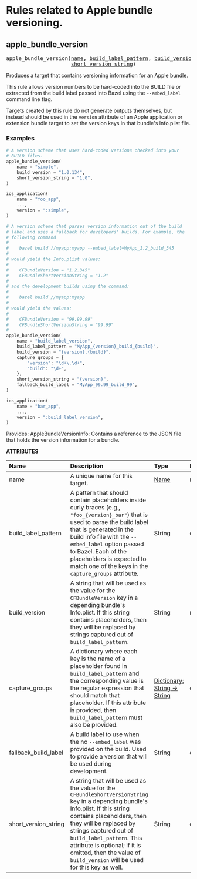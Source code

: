 <!-- Generated with Stardoc: http://skydoc.bazel.build -->

# Rules related to Apple bundle versioning.

<a id="apple_bundle_version"></a>

## apple_bundle_version

<pre>
apple_bundle_version(<a href="#apple_bundle_version-name">name</a>, <a href="#apple_bundle_version-build_label_pattern">build_label_pattern</a>, <a href="#apple_bundle_version-build_version">build_version</a>, <a href="#apple_bundle_version-capture_groups">capture_groups</a>, <a href="#apple_bundle_version-fallback_build_label">fallback_build_label</a>,
                     <a href="#apple_bundle_version-short_version_string">short_version_string</a>)
</pre>


Produces a target that contains versioning information for an Apple bundle.

This rule allows version numbers to be hard-coded into the BUILD file or
extracted from the build label passed into Bazel using the `--embed_label`
command line flag.

Targets created by this rule do not generate outputs themselves, but instead
should be used in the `version` attribute of an Apple application or extension
bundle target to set the version keys in that bundle's Info.plist file.

### Examples

```python
# A version scheme that uses hard-coded versions checked into your
# BUILD files.
apple_bundle_version(
    name = "simple",
    build_version = "1.0.134",
    short_version_string = "1.0",
)

ios_application(
    name = "foo_app",
    ...,
    version = ":simple",
)

# A version scheme that parses version information out of the build
# label and uses a fallback for developers' builds. For example, the
# following command
#
#    bazel build //myapp:myapp --embed_label=MyApp_1.2_build_345
#
# would yield the Info.plist values:
#
#    CFBundleVersion = "1.2.345"
#    CFBundleShortVersionString = "1.2"
#
# and the development builds using the command:
#
#    bazel build //myapp:myapp
#
# would yield the values:
#
#    CFBundleVersion = "99.99.99"
#    CFBundleShortVersionString = "99.99"
#
apple_bundle_version(
    name = "build_label_version",
    build_label_pattern = "MyApp_{version}_build_{build}",
    build_version = "{version}.{build}",
    capture_groups = {
        "version": "\d+\.\d+",
        "build": "\d+",
    },
    short_version_string = "{version}",
    fallback_build_label = "MyApp_99.99_build_99",
)

ios_application(
    name = "bar_app",
    ...,
    version = ":build_label_version",
)
```

Provides:
  AppleBundleVersionInfo: Contains a reference to the JSON file that holds the
      version information for a bundle.


**ATTRIBUTES**


| Name  | Description | Type | Mandatory | Default |
| :------------- | :------------- | :------------- | :------------- | :------------- |
| <a id="apple_bundle_version-name"></a>name |  A unique name for this target.   | <a href="https://bazel.build/docs/build-ref.html#name">Name</a> | required |  |
| <a id="apple_bundle_version-build_label_pattern"></a>build_label_pattern |  A pattern that should contain placeholders inside curly braces (e.g., <code>"foo_{version}_bar"</code>) that is used to parse the build label that is generated in the build info file with the <code>--embed_label</code> option passed to Bazel. Each of the placeholders is expected to match one of the keys in the <code>capture_groups</code> attribute.   | String | optional | "" |
| <a id="apple_bundle_version-build_version"></a>build_version |  A string that will be used as the value for the <code>CFBundleVersion</code> key in a depending bundle's Info.plist. If this string contains placeholders, then they will be replaced by strings captured out of <code>build_label_pattern</code>.   | String | required |  |
| <a id="apple_bundle_version-capture_groups"></a>capture_groups |  A dictionary where each key is the name of a placeholder found in <code>build_label_pattern</code> and the corresponding value is the regular expression that should match that placeholder. If this attribute is provided, then <code>build_label_pattern</code> must also be provided.   | <a href="https://bazel.build/docs/skylark/lib/dict.html">Dictionary: String -> String</a> | optional | {} |
| <a id="apple_bundle_version-fallback_build_label"></a>fallback_build_label |  A build label to use when the no <code>--embed_label</code> was provided on the build. Used to provide a version that will be used during development.   | String | optional | "" |
| <a id="apple_bundle_version-short_version_string"></a>short_version_string |  A string that will be used as the value for the <code>CFBundleShortVersionString</code> key in a depending bundle's Info.plist. If this string contains placeholders, then they will be replaced by strings captured out of <code>build_label_pattern</code>. This attribute is optional; if it is omitted, then the value of <code>build_version</code> will be used for this key as well.   | String | optional | "" |


